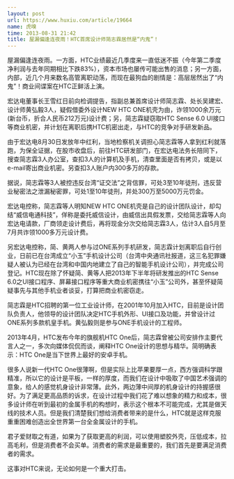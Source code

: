 ```yaml
---
layout: post
url: https://www.huxiu.com/article/19664
name: 虎嗅
time: 2013-08-31 21:42
title: 屋漏偏逢连夜雨！HTC首席设计师简志霖居然是“内鬼”！
---
```

屋漏偏逢连夜雨。一方面，HTC业绩最近几季度来一直低迷不振（今年第二季度净利润与去年同期相比下跌83%），资本市场也屡传可能出售的消息；另一方面，内部，近几个月来数名高管离职动荡，而现在最狗血的剧情是：高层居然出了“内鬼”！商业间谍案在HTC正鲜活上演。

宏达电董事长王雪红日前向检调提告，指副总兼首席设计师简志霖、处长吴建宏、设计师黄弘毅3人，疑假借委外设计NEW HTC ONE机壳为由，诈领1000余万元(新台币，折合人民币212万元)设计费；另，简志霖疑窃取HTC Sense 6.0 UI接口等商业机密，并计划在离职后携HTC机密出走，与HTC的竞争对手研发新品。

由于宏达电8月30日发放年中红利，当地检察机关调担心简志霖等人拿到红利就落跑，为保全证据，在股巿收盘后，前往HTC研发部门，在宏达电法务长陪同下，搜查简志霖3人办公室，查扣3人的计算机及手机，清查里面是否有拷贝，或是以e-mail寄出商业机密。另查扣3人账户内300多万的存款。

据说，简志霖等3人被控违反台湾“证交法”之背信罪，可处3至10年徒刑，违反营业秘密法之泄漏秘密罪，可处1至10年徒刑，并处300万至5000万元罚金。

宏达电控称，简志霖等人明知NEW HTC ONE机壳是自己的设计团队设计，却勾结“威信电通科技”，佯称是委托威信设计，由威信出具假发票，交给简志霖等人向宏达电请款，厂商领走设计费后，再将现金分次交给简志霖3人，估计3人自5月至7月共诈领1000多万元设计费。

另宏达电控称，简、黄两人参与过ONE系列手机研发，简志霖计划离职后自行创业，日前已在台湾成立“小玉”手机设计公司（台湾中央通讯社报道，这三名犯罪嫌疑人被认为已经在台湾和中国内地建立了自己的智能手机设计公司），并完成公司登记。HTC现在除了怀疑简、黄等人把2013年下半年将研发推出的HTC Sense 6.0之UI接口程序、屏幕接口程序等重大商业机密携往“小玉”公司外，甚至怀疑简疑事先与其他手机业者谈妥，打算把商业机密窃走。

简志霖是HTC招聘的第一位工业设计师，在2001年10月加入HTC，目前是设计团队负责人，他领导的设计团队决定HTC手机外形、UI接口及功能，并曾设计过ONE系列多款机皇手机。黄弘毅则是参与ONE手机设计的工程师。

2013年4月，HTC发布今年的旗舰机HTC One后，简志霖曾被公司安排作主要代言人之一，多次向媒体侃侃而谈，阐释HTC One设计的思想与精华。简明确表示：HTC One是当下世界上最好的安卓手机。

很多人说新一代HTC One很薄啊，但是实际上比苹果要厚一点，西方强调科学跟精准，所以它的设计是平板，一样的厚度，而我们在设计中吸取了中国艺术强调的意象，给人的感觉机身设计非常薄。此外，两边薄中间厚的机身设计的持握感很好。为了满足更高品质的诉求，在设计过程中我们花了难以想象的精力和成本，很多设计师在听到最初的金属手机的构想时，表示这个根本不可能完成，尤其是做天线的技术人员。但是我们清楚我们想给消费者带来的是什么，HTC就是这样克服重重困难创造出全世界第一台全金属设计的手机。

君子爱财取之有道，如果为了获取更高的利润，可以使用塑胶外壳，压低成本，拉高毛利，但是消费者不会买单。消费者的需求是最重要的，我们首先是要满足消费者的需求。

这事对HTC来说，无论如何是一个重大打击。

